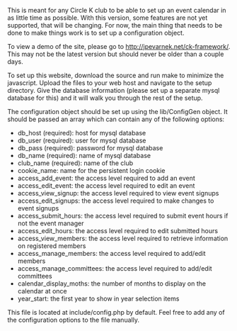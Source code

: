 This is meant for any Circle K club to be able to set up an event calendar in
as little time as possible.  With this version, some features are not yet
supported, that will be changing.  For now, the main thing that needs to be
done to make things work is to set up a configuration object.

To view a demo of the site, please go to http://jpevarnek.net/ck-framework/.
This may not be the latest version but should never be older than a couple
days.

To set up this website, download the source and run make to minimize the
javascript.  Upload the files to your web host and navigate to the setup
directory.  Give the database information (please set up a separate mysql
database for this) and it will walk you through the rest of the setup.

The configuration object should be set up using the lib/ConfigGen object.  It
should be passed an array which can contain any of the following options:

*  db_host (required): host for mysql database
*  db_user (required): user for mysql database
*  db_pass (required): password for mysql database
*  db_name (required): name of mysql database
*  club_name (required): name of the club
*  cookie_name: name for the persistent login cookie
*  access_add_event: the access level required to add an event
*  access_edit_event: the access level required to edit an event
*  access_view_signup: the access level required to view event signups
*  access_edit_signups: the access level required to make changes to event
   signups
*  access_submit_hours: the access level required to submit event hours if not
   the event manager
*  access_edit_hours: the access level required to edit submitted hours
*  access_view_members: the access level required to retrieve information on
   registered members
*  access_manage_members: the access level required to add/edit members
*  access_manage_committees: the access level required to add/edit committees
*  calendar_display_moths: the number of months to display on the calendar at once
*  year_start: the first year to show in year selection items

This file is located at include/config.php by default.  Feel free to add any of
the configuration options to the file manually.
